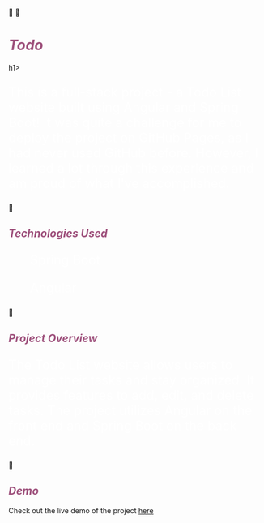 :rocket: :rocket: <h1 style="font-style:italic; color: rgb(158, 81, 124);">Todo</h1>h1>
<p style="font-size: 25px; color: white;" >This is a full-stack project - a Todo List website built using Angular and Spring Boot! It was quite a challenge for me to deploy the project on GitHub Pages, as I had never used GitHub before. However, I learned a lot through this experience and am proud of what I've accomplished.</p>

:rocket:<h2 style="font-style:italic; color: rgb(158, 81, 124);">Technologies Used</h2>
<ul style="font-size: 25px; color: white;" >Spring Boot</ul>
<ul style="font-size: 25px; color: white;" >Angular</ul>

:rocket:<h2 style="font-style:italic; color: rgb(158, 81, 124);">Project Overview </h2>
<p style="font-size: 25px; color: white;" >The Todo List website allows users to manage their tasks and stay organized. It provides features to add, edit, and delete tasks. The project utilizes Angular on the front end and Spring Boot on the back end.</p>

:rocket:<h2 style="font-style:italic; color: rgb(158, 81, 124);">Demo</h2>
Check out the live demo of the project <a href="https://afaf99.github.io/Todos/">here</a>
